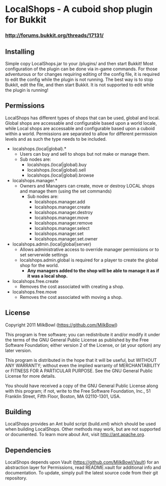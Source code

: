 # LocalShops - A cuboid shop plugin for Bukkit
### http://forums.bukkit.org/threads/17131/

## Installing
Simple copy LocalShops.jar to your <bukkit-directory>/plugins/ and then start
Bukkit!  Most configuration of the plugin can be done via in-game commands.
For those adventurous or for changes requiring editing of the config file, it
is required to edit the config while the plugin is not running.  The best way
is to stop Bukkit, edit the file, and then start Bukkit.  It is not supported
to edit while the plugin is running!


## Permissions
LocalShops has different types of shops that can be used, global and local.
Global shops are accessable and configurable based upon a world locale, while
Local shops are accessable and configurable based upon a cuboid within a world.
Permissions are separated to allow for different permission levels and as such
the type needs to be included.

 * localshops.(local|global).*
   - Users can buy and sell to shops but not make or manage them.
   - Sub nodes are:
     - localshops.(local|global).buy
     - localshops.(local|global).sell
     - localshops.(local|global).browse
 * localshops.manager.*
   - Owners and Managers can create, move or destroy LOCAL shops and manage them (using the set commands)
     - Sub nodes are:
       - localshops.manager.add
       - localshops.manager.create
       - localshops.manager.destroy
       - localshops.manager.move
       - localshops.manager.remove
       - localshops.manager.select
       - localshops.manager.set
       - localshops.manager.set.owner
 * localshops.admin.(local|global|server)
   - Allows administrative access to override manager permissions or to set serverwide settings
   - localshops.admin.global is required for a player to create the global shop for the world. 
     - **Any managers added to the shop will be able to manage it as if it was a local shop.**
 * localshops.free.create
   - Removes the cost associated with creating a shop.
 * localshops.free.move
   - Removes the cost associated with moving a shop.


## License
Copyright 2011 MilkBowl (https://github.com/MilkBowl)
 
This program is free software; you can redistribute it and/or
modify it under the terms of the GNU General Public License
as published by the Free Software Foundation; either version 2
of the License, or (at your option) any later version.
 
This program is distributed in the hope that it will be useful,
but WITHOUT ANY WARRANTY; without even the implied warranty of
MERCHANTABILITY or FITNESS FOR A PARTICULAR PURPOSE.  See the
GNU General Public License for more details.
 
You should have received a copy of the GNU General Public License
along with this program; if not, write to the Free Software
Foundation, Inc., 51 Franklin Street, Fifth Floor, Boston, MA  02110-1301, USA.


## Building
LocalShops provides an Ant build script (build.xml) which should be used when
building LocalShops.  Other methods may work, but are not supported or
documented.  To learn more about Ant, visit http://ant.apache.org.


## Dependencies
LocalShops depends upon Vault (https://github.com/MilkBowl/Vault) for an
abstraction layer for Permissions, read README.vault for additional info and
documentation.  To update, simply pull the latest source code from their git
repository.
